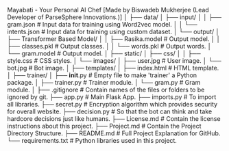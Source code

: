 Mayabati - Your Personal AI Chef [Made by Biswadeb Mukherjee (Lead Developer of ParseSphere Innovations.)]
│
├── data/
│   ├── input/
│   │   ├── gram.json                  # Input data for training using Word2vec model.
│   │   └── intents.json               # Input data for training using custom dataset.
│   └── output/
│       ├── Transformer Based Model/
│       │   ├── Rasika.model               # Output model.
│       │   ├── classes.pkl                # Output classes.
│       │   └── words.pkl                  # Output words.
│       └── gram.model                    # Output model.
│
├── static/
│   ├── css/
│   │   ├── style.css                  # CSS styles.
│   └── images/
│       ├── user.jpg                   # User image.
│       └── bot.jpg                    # Bot image.
│
├── templates/
│   ├── index.html                     # HTML template.
│
├── trainer/
│   ├── __init__.py                   # Empty file to make 'trainer' a Python package.
│   ├── trainer.py                     # Trainer module.
│   └── gram.py                        # Gram module.
│
├── .gitignore                         # Contain names of the files or folders to be ignored by git.
├── app.py                             # Main Flask App.
├── imports.py                         # To import all libraries.
├── secret.py                          # Encryption algorithm which provides security for overall website.
├── decision.py                        # So that the bot can think and take hardcore decisions just like humans.
├── License.md                         # Contain the license instructions about this project.
├── Project.md                         # Contain the Project Directory Structure.
├── README.md                          # Full Project Explanation for GitHub.
└── requirements.txt                   # Python libraries used in this project.
